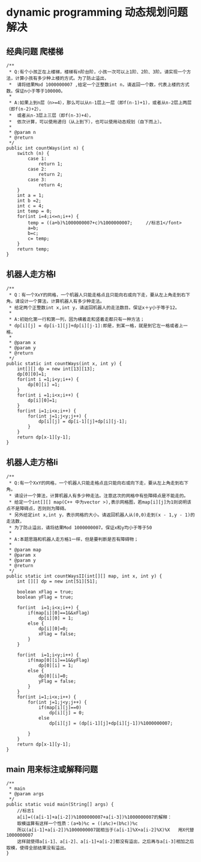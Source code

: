 #        dynamic programming   动态规划问题解决

##  经典问题 爬楼梯

    /**
	 * Q:有个小孩正在上楼梯，楼梯有n阶台阶，小孩一次可以上1阶、2阶、3阶。请实现一个方法，计算小孩有多少种上楼的方式。为了防止溢出，
	 * 	请将结果Mod 1000000007 ,给定一个正整数int n，请返回一个数，代表上楼的方式数。保证n小于等于100000。 
	 * 
	 * A:如果上到n层（n>=4），那么可以从n-1层上一层（即f(n-1)+1)，或者从n-2层上两层（即f(n-2)+2），
	 * 	或者从n-3层上三层（即f(n-3)+4），
	 * 	依次计算，可以使用递归（从上到下），也可以使用动态规划（自下而上）。
	 * 
	 * @param n
	 * @return
	 */
	public int countWays(int n) {
	    switch (n) {
			case 1:
				return 1;
			case 2:
				return 2;
			case 3:
				return 4;
		}
		int a = 1;
		int b =2;
		int c = 4;
		int temp = 0;
		for(int i=4;i<=n;i++) {
			temp = ((a+b)%1000000007+c)%1000000007;		//标志1</font>
			a=b;
			b=c;
			c= temp;
		}
		return temp;
    }
    
  ##      机器人走方格I

	/**
	 * Q：有一个XxY的网格，一个机器人只能走格点且只能向右或向下走，要从左上角走到右下角。请设计一个算法，计算机器人有多少种走法。
	 * 给定两个正整数int x,int y，请返回机器人的走法数目。保证x＋y小于等于12。
	 * 
	 * A:初始化第一行和第一列，因为横着走和竖着走都只有一种方法；
	 * dp[i][j] = dp[i-1][j]+dp[i][j-1]:即是，到某一格，就是到它左一格或者上一格，
	 * 
	 * @param x
	 * @param y
	 * @return
	 */
	public static int countWays(int x, int y) {
        int[][] dp = new int[13][13];
        dp[0][0]=1;
        for(int i =1;i<y;i++) {
        	dp[0][i] =1;
        }
        for(int i =1;i<x;i++) {
        	dp[i][0]=1;
        }
        for(int i=1;i<x;i++) {
        	for(int j=1;j<y;j++) {
        		dp[i][j] = dp[i-1][j]+dp[i][j-1];
        	}
        }
        return dp[x-1][y-1];
    }
    
  ##      机器人走方格Ii

	/**
	 * Q:有一个XxY的网格，一个机器人只能走格点且只能向右或向下走，要从左上角走到右下角。
	 * 请设计一个算法，计算机器人有多少种走法。注意这次的网格中有些障碍点是不能走的。
	 * 给定一个int[][] map(C++ 中为vector >),表示网格图，若map[i][j]为1则说明该点不是障碍点，否则则为障碍。
	 * 另外给定int x,int y，表示网格的大小。请返回机器人从(0,0)走到(x - 1,y - 1)的走法数，
	 * 为了防止溢出，请将结果Mod 1000000007。保证x和y均小于等于50
	 * 
	 * A:本题思路和机器人走方格1一样，但是要判断是否有障碍物；
	 * 
	 * @param map
	 * @param x
	 * @param y
	 * @return
	 */
	public static int countWaysII(int[][] map, int x, int y) {
        int [][] dp = new int[51][51];
        
        boolean xFlag = true;
        boolean yFlag = true;
        
        for(int  i=1;i<x;i++) {
        	if(map[i][0]==1&&xFlag)
        		dp[i][0] = 1;
        	else {
        		dp[i][0]=0;
        		xFlag = false;
        	}
        }
        
        for(int  i=1;i<y;i++) {
        	if(map[0][i]==1&&yFlag)
        		dp[0][i] = 1;
        	else {
        		dp[0][i]=0;
        		yFlag = false;
        	}
        }
        for(int i=1;i<x;i++) {
        	for(int j=1;j<y;j++) {
        		if(map[i][j]==0)
        			dp[i][j] = 0;
        		else
        			dp[i][j] = (dp[i-1][j]+dp[i][j-1])%1000000007;
        		
        	}
        }
        return dp[x-1][y-1];
    }

 ##   main 用来标注或解释问题
	
	/**
	 * main
	 * @param args
	 */
	public static void main(String[] args) {
		//标志1
		a[i]=((a[i-1]+a[i-2])%1000000007+a[i-3])%1000000007的解释：
		取模运算有这样一个性质：(a+b)%c = ((a%c)+(b%c))%c
		所以(a[i-1]+a[i-2])%1000000007就相当于(a[i-1]%X+a[i-2]%X)%X   用X代替1000000007
		这样就使得a[i-1]、a[i-2]、a[i-1]+a[i-2]都没有溢出，之后再与a[i-3]相加之后取模，使得全部结果没有溢出。
	}
